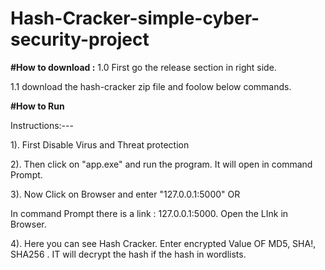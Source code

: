 # Hash-Cracker-simple-cyber-security-project

**#How to download :**
1.0 First go the release section in right side.

1.1 download the hash-cracker zip file and foolow below commands.


**#How to Run**

Instructions:---

1). First Disable Virus and Threat protection

2). Then click on "app.exe" and run the program. It will open in command Prompt.

3). Now Click on Browser and enter "127.0.0.1:5000"
                        OR 
                        
  In command Prompt there is a link : 127.0.0.1:5000. Open the LInk in Browser.
  
    
4). Here you can see Hash Cracker. Enter encrypted Value OF MD5, SHA!, SHA256 . IT will decrypt the hash if the hash in wordlists.

